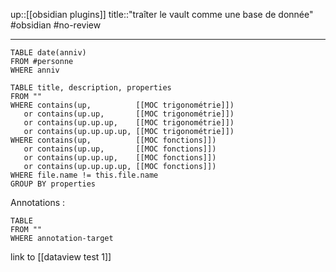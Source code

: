 up::[[obsidian plugins]]
title::"traîter le vault comme une base de donnée"
#obsidian #no-review 

----


```dataview
TABLE date(anniv)
FROM #personne
WHERE anniv
```


```dataview
TABLE title, description, properties
FROM ""
WHERE contains(up,          [[MOC trigonométrie]]) 
   or contains(up.up,       [[MOC trigonométrie]])
   or contains(up.up.up,    [[MOC trigonométrie]])
   or contains(up.up.up.up, [[MOC trigonométrie]])
WHERE contains(up,          [[MOC fonctions]])
   or contains(up.up,       [[MOC fonctions]])
   or contains(up.up.up,    [[MOC fonctions]])
   or contains(up.up.up.up, [[MOC fonctions]])
WHERE file.name != this.file.name
GROUP BY properties
```


Annotations :
```dataview
TABLE 
FROM ""
WHERE annotation-target
```



link to [[dataview test 1]]